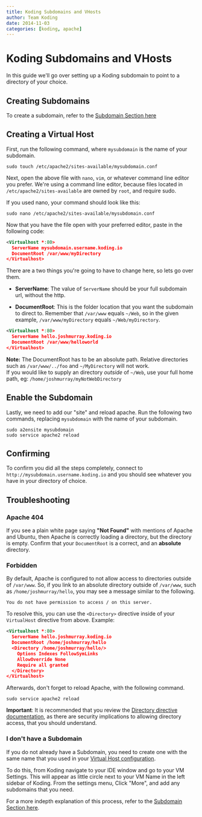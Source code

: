 ```yaml
---
title: Koding Subdomains and VHosts
author: Team Koding
date: 2014-11-03
categories: [koding, apache]
---
```


# Koding Subdomains and VHosts

In this guide we'll go over setting up a Koding subdomain to point to a 
directory of your choice.

## Creating Subdomains

To create a subdomain, refer to the [Subdomain Section 
here](/faq/vm-hostname/)

## Creating a Virtual Host

First, run the following command, where `mysubdomain` is the name of your subdomain.

```text
sudo touch /etc/apache2/sites-available/mysubdomain.conf
```

Next, open the above file with `nano`, `vim`, or whatever command line 
editor you prefer. We're using a command line editor, because files 
located in `/etc/apache2/sites-available` are owned by `root`, and 
require sudo.

If you used nano, your command should look like this:

```text
sudo nano /etc/apache2/sites-available/mysubdomain.conf
```

Now that you have the file open with your preferred editor, paste in the 
following code:

```xml
<Virtualhost *:80>
  ServerName mysubdomain.username.koding.io
  DocumentRoot /var/www/myDirectory
</Virtualhost>
```

There are a two things you're going to have to change here, so lets go over them.

- **ServerName**: The value of `ServerName` should be your full subdomain 
  url, without the http.

- **DocumentRoot**: This is the folder location that you want the 
  subdomain to direct to. Remember that `/var/www` equals `~/Web`, so in 
the given example, `/var/www/myDirectory` equals `~/Web/myDirectory`.  

```xml
<Virtualhost *:80>
  ServerName hello.joshmurray.koding.io
  DocumentRoot /var/www/helloworld
</Virtualhost>
```

**Note:** The DocumentRoot has to be an absolute path. Relative 
directories such as `/var/www/../foo` and `~/MyDirectory` will not work.  
If you would like to supply an directory *outside* of `~/Web`, use your 
full home path, eg: `/home/joshmurray/myNotWebDirectory`

## Enable the Subdomain

Lastly, we need to add our "site" and reload apache. Run the following 
two commands, replacing `mysubdomain` with the name of your subdomain.

```text
sudo a2ensite mysubdomain
sudo service apache2 reload
```

## Confirming

To confirm you did all the steps completely, connect to 
`http://mysubdomain.username.koding.io` and you should see whatever you 
have in your directory of choice. 

## Troubleshooting

### Apache 404

If you see a plain white page saying **"Not Found"** with mentions of 
Apache and Ubuntu, then Apache is correctly loading a directory, but the 
directory is empty. Confirm that your `DocumentRoot` is a correct, and an 
**absolute** directory.

### Forbidden

By default, Apache is configured to not allow access to directories 
outside of `/var/www`. So, if you link to an absolute directory outside 
of `/var/www`, such as `/home/joshmurray/hello`, you may see a message 
similar to the following.

```
You do not have permission to access / on this server.
```

To resolve this, you can use the `<Directory>` directive inside of your 
`VirtualHost` directive from above. Example:

```xml
<Virtualhost *:80>
  ServerName hello.joshmurray.koding.io
  DocumentRoot /home/joshmurray/hello
  <Directory /home/joshmurray/hello/>
    Options Indexes FollowSymLinks
    AllowOverride None
    Require all granted
  </Directory>
</Virtualhost>
```

Afterwards, don't forget to reload Apache, with the following command.

```text
sudo service apache2 reload
```

**Important**: It is recommended that you review the [Directory directive 
documentation](http://httpd.apache.org/docs/current/mod/core.html#directory), 
as there are security implications to allowing directory access, that you 
should understand.

### I don't have a Subdomain

If you do not already have a Subdomain, you need to create one with the 
same name that you used in your [Virtual Host 
configuration](#creating-a-virtual-host).

To do this, from Koding navigate to your IDE window and go to your VM 
Settings. This will appear as little circle next to your VM Name in the 
left sidebar of Koding. From the settings menu, Click "More", and add any 
subdomains that you need.

For a more indepth explanation of this process, refer to the [Subdomain 
Section here](/faq/vm-hostname/).

